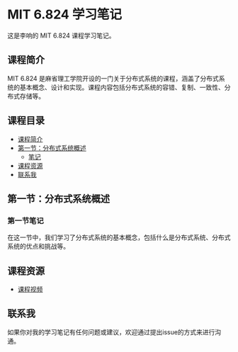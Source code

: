 # MIT 6.824 学习笔记

这是李响的 MIT 6.824 课程学习笔记。

## 课程简介

MIT 6.824 是麻省理工学院开设的一门关于分布式系统的课程，涵盖了分布式系统的基本概念、设计和实现。课程内容包括分布式系统的容错、复制、一致性、分布式存储等。

## 课程目录

- [课程简介](#课程简介)
- [第一节：分布式系统概述](#第一节分布式系统概述)
  - [笔记](#第一节笔记)
- [课程资源](#课程资源)
- [联系我](#联系我)

## 第一节：分布式系统概述

### 第一节笔记

在这一节中，我们学习了分布式系统的基本概念，包括什么是分布式系统、分布式系统的优点和挑战等。

## 课程资源

- [课程视频](https://www.bilibili.com/video/BV1R7411t71W/?spm_id_from=333.337.search-card.all.click&vd_source=0f77cc2187c9733051bbbbf5cf09d56e)

## 联系我

如果你对我的学习笔记有任何问题或建议，欢迎通过提出issue的方式来进行沟通。
